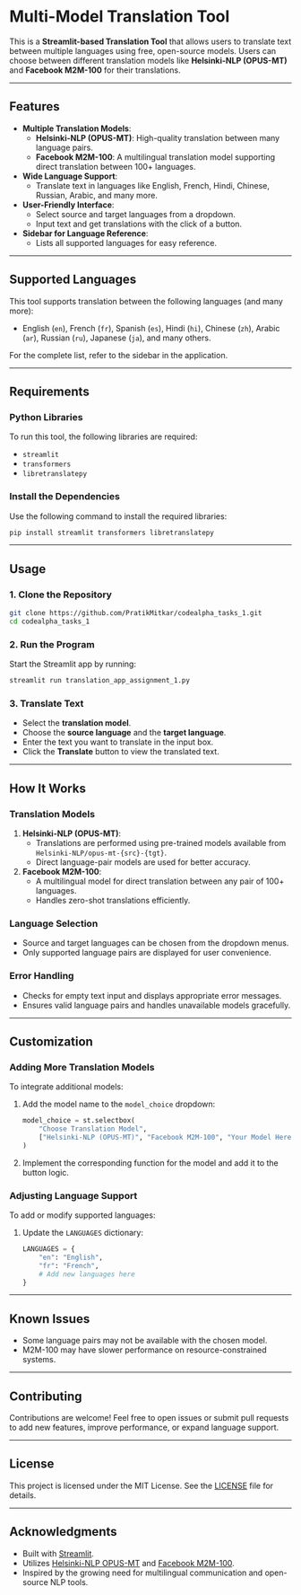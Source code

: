 
# Multi-Model Translation Tool

This is a **Streamlit-based Translation Tool** that allows users to translate text between multiple languages using free, open-source models. Users can choose between different translation models like **Helsinki-NLP (OPUS-MT)** and **Facebook M2M-100** for their translations.

---

## Features

- **Multiple Translation Models**:
  - **Helsinki-NLP (OPUS-MT)**: High-quality translation between many language pairs.
  - **Facebook M2M-100**: A multilingual translation model supporting direct translation between 100+ languages.
- **Wide Language Support**:
  - Translate text in languages like English, French, Hindi, Chinese, Russian, Arabic, and many more.
- **User-Friendly Interface**:
  - Select source and target languages from a dropdown.
  - Input text and get translations with the click of a button.
- **Sidebar for Language Reference**:
  - Lists all supported languages for easy reference.

---

## Supported Languages

This tool supports translation between the following languages (and many more):
- English (`en`), French (`fr`), Spanish (`es`), Hindi (`hi`), Chinese (`zh`), Arabic (`ar`), Russian (`ru`), Japanese (`ja`), and many others.

For the complete list, refer to the sidebar in the application.

---

## Requirements

### Python Libraries
To run this tool, the following libraries are required:
- `streamlit`
- `transformers`
- `libretranslatepy`

### Install the Dependencies
Use the following command to install the required libraries:
```bash
pip install streamlit transformers libretranslatepy
```

---

## Usage

### 1. Clone the Repository
```bash
git clone https://github.com/PratikMitkar/codealpha_tasks_1.git
cd codealpha_tasks_1
```

### 2. Run the Program
Start the Streamlit app by running:
```bash
streamlit run translation_app_assignment_1.py
```

### 3. Translate Text
- Select the **translation model**.
- Choose the **source language** and the **target language**.
- Enter the text you want to translate in the input box.
- Click the **Translate** button to view the translated text.

---

## How It Works

### Translation Models
1. **Helsinki-NLP (OPUS-MT)**:
   - Translations are performed using pre-trained models available from `Helsinki-NLP/opus-mt-{src}-{tgt}`.
   - Direct language-pair models are used for better accuracy.
2. **Facebook M2M-100**:
   - A multilingual model for direct translation between any pair of 100+ languages.
   - Handles zero-shot translations efficiently.

### Language Selection
- Source and target languages can be chosen from the dropdown menus.
- Only supported language pairs are displayed for user convenience.

### Error Handling
- Checks for empty text input and displays appropriate error messages.
- Ensures valid language pairs and handles unavailable models gracefully.

---

## Customization

### Adding More Translation Models
To integrate additional models:
1. Add the model name to the `model_choice` dropdown:
   ```python
   model_choice = st.selectbox(
       "Choose Translation Model",
       ["Helsinki-NLP (OPUS-MT)", "Facebook M2M-100", "Your Model Here"]
   )
   ```
2. Implement the corresponding function for the model and add it to the button logic.

### Adjusting Language Support
To add or modify supported languages:
1. Update the `LANGUAGES` dictionary:
   ```python
   LANGUAGES = {
       "en": "English",
       "fr": "French",
       # Add new languages here
   }
   ```

---

## Known Issues
- Some language pairs may not be available with the chosen model.
- M2M-100 may have slower performance on resource-constrained systems.

---

## Contributing
Contributions are welcome! Feel free to open issues or submit pull requests to add new features, improve performance, or expand language support.

---

## License
This project is licensed under the MIT License. See the [LICENSE](LICENSE) file for details.

---

## Acknowledgments
- Built with [Streamlit](https://streamlit.io/).
- Utilizes [Helsinki-NLP OPUS-MT](https://huggingface.co/Helsinki-NLP) and [Facebook M2M-100](https://huggingface.co/facebook/m2m100_418M).
- Inspired by the growing need for multilingual communication and open-source NLP tools.
